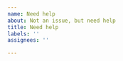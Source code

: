 ```yaml
---
name: Need help
about: Not an issue, but need help
title: Need help
labels: ''
assignees: ''

---
```


<!-- READ THIS FIRST:

################
READ rules (https://github.com/nliaudat/esp32_8ch_motor_shield/wiki/Project-rules) before posting !
################

 - This is for supporters "need help" only, for issues please go to the issues repository.
 - Please be as descriptive as possible, especially use-cases that can otherwise not be solved boost the problem's priority.

 DO NOT DELETE ANY TEXT from this template! Otherwise the issue may be closed without a comment.

 
Please accept the delay could be greater to respond. 

Give as many details as you can

-->
